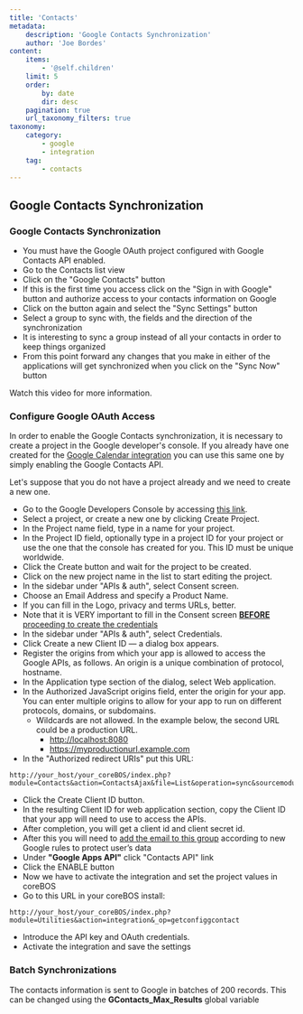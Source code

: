 ```yaml
---
title: 'Contacts'
metadata:
    description: 'Google Contacts Synchronization'
    author: 'Joe Bordes'
content:
    items:
        - '@self.children'
    limit: 5
    order:
        by: date
        dir: desc
    pagination: true
    url_taxonomy_filters: true
taxonomy:
    category:
        - google
        - integration
    tag:
        - contacts
---
```


Google Contacts Synchronization
-------------------------------

### Google Contacts Synchronization

-   You must have the Google OAuth project configured with Google Contacts API enabled.
-   Go to the Contacts list view
-   Click on the "Google Contacts" button
-   If this is the first time you access click on the "Sign in with
    Google" button and authorize access to your contacts information on
    Google
-   Click on the button again and select the "Sync Settings" button
-   Select a group to sync with, the fields and the direction of the
    synchronization
-   It is interesting to sync a group instead of all your contacts in
    order to keep things organized
-   From this point forward any changes that you make in either of the
    applications will get synchronized when you click on the "Sync Now"
    button

Watch this video for more information.

### Configure Google OAuth Access

In order to enable the Google Contacts synchronization, it is necessary
to create a project in the Google developer's console. If you already
have one created for the [Google Calendar integration](../../../08.extensions-integrations/03.calendar-google/01.calendar_google_integration) you can use this same one
by simply enabling the Google Contacts API.

Let's suppose that you do not have a project already and we need to
create a new one.

-   Go to the Google Developers Console by accessing [this
    link](https://console.developers.google.com/project).
-   Select a project, or create a new one by clicking Create Project.
-   In the Project name field, type in a name for your project.
-   In the Project ID field, optionally type in a project ID for your
    project or use the one that the console has created for you. This ID
    must be unique worldwide.
-   Click the Create button and wait for the project to be created.
-   Click on the new project name in the list to start editing the
    project.
-   In the sidebar under "APIs & auth", select Consent screen.
-   Choose an Email Address and specify a Product Name.
-   If you can fill in the Logo, privacy and terms URLs, better.
-   Note that it is VERY important to fill in the Consent screen
    [**BEFORE** proceeding to create the
    credentials](http://stackoverflow.com/questions/23775972/error-invalid-client-with-google-apps-api-oauth2#answer-27707551)
-   In the sidebar under "APIs & auth", select Credentials.
-   Click Create a new Client ID — a dialog box appears.
-   Register the origins from which your app is allowed to access the
    Google APIs, as follows. An origin is a unique combination of
    protocol, hostname.
-   In the Application type section of the dialog, select Web
    application.
-   In the Authorized JavaScript origins field, enter the origin for
    your app. You can enter multiple origins to allow for your app to
    run on different protocols, domains, or subdomains.
    -   Wildcards are not allowed. In the example below, the second URL
        could be a production URL.
        -   <http://localhost:8080>
        -   <https://myproductionurl.example.com>
-   In the "Authorized redirect URIs" put this URL:
```
http://your_host/your_coreBOS/index.php?module=Contacts&action=ContactsAjax&file=List&operation=sync&sourcemodule=Contacts&service=GoogleContacts
```
-   Click the Create Client ID button.
-   In the resulting Client ID for web application section, copy the
    Client ID that your app will need to use to access the APIs.
-   After completion, you will get a client id and client secret id.
-   After this you will need to [add the email to this
    group](https://groups.google.com/forum/#!forum/risky-access-by-unreviewed-apps)
    according to new Google rules to protect user’s data
-   Under **"Google Apps API"** click "Contacts API" link
-   Click the ENABLE button
-   Now we have to activate the integration and set the project values
    in coreBOS
-   Go to this URL in your coreBOS install:
```
http://your_host/your_coreBOS/index.php?module=Utilities&action=integration&_op=getconfiggcontact
```
-   Introduce the API key and OAuth credentials.
-   Activate the integration and save the settings

### Batch Synchronizations

The contacts information is sent to Google in batches of 200 records.
This can be changed using the **GContacts\_Max\_Results** global
variable
